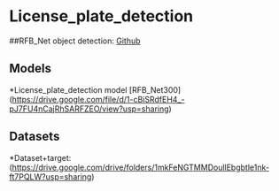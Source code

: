 # License_plate_detection
##RFB_Net object detection: [Github](https://github.com/ruinmessi/RFBNet)
## Models
*License_plate_detection model [RFB_Net300] (https://drive.google.com/file/d/1-cBiSRdfEH4_-pJ7FU4nCajRhSARFZEO/view?usp=sharing)
## Datasets
*Dataset+target: (https://drive.google.com/drive/folders/1mkFeNGTMMDoullEbgbtle1nk-ft7PQLW?usp=sharing)
